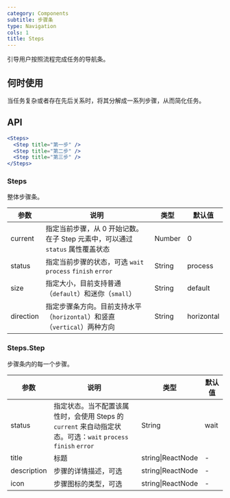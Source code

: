 ```yaml
---
category: Components
subtitle: 步骤条
type: Navigation
cols: 1
title: Steps
---
```


引导用户按照流程完成任务的导航条。

## 何时使用

当任务复杂或者存在先后关系时，将其分解成一系列步骤，从而简化任务。

## API

```jsx
<Steps>
  <Step title="第一步" />
  <Step title="第二步" />
  <Step title="第三步" />
</Steps>
```

### Steps

整体步骤条。

| 参数      | 说明                                      | 类型         | 默认值 |
|----------|------------------------------------------|-------------|-------|
| current | 指定当前步骤，从 0 开始记数。在子 Step 元素中，可以通过 `status` 属性覆盖状态 | Number | 0 |
| status | 指定当前步骤的状态，可选 `wait` `process` `finish` `error` | String | process |
| size | 指定大小，目前支持普通（`default`）和迷你（`small`）| String | default |
| direction | 指定步骤条方向。目前支持水平（`horizontal`）和竖直（`vertical`）两种方向 | String | horizontal  |

### Steps.Step

步骤条内的每一个步骤。

| 参数      | 说明                                     | 类型       | 默认值 |
|----------|-----------------------------------------|------------|-------|
| status | 指定状态。当不配置该属性时，会使用 Steps 的 `current` 来自动指定状态。可选：`wait` `process` `finish` `error` | String | wait |
| title | 标题 | string\|ReactNode | -     |
| description | 步骤的详情描述，可选 | string\|ReactNode | -  |
| icon | 步骤图标的类型，可选 | string\|ReactNode | - |
